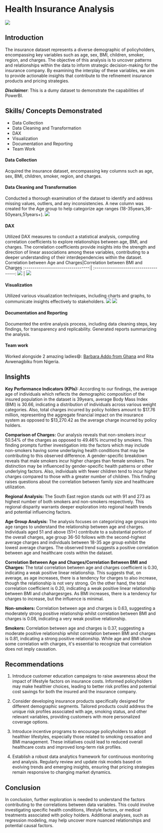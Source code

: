 # Health Insurance Analysis

![](uzsvwe8q.png)

## Introduction
The insurance dataset represents a diverse demographic of policyholders, encompassing key variables such as age, sex, BMI, children, smoker, region, and charges. The objective of this analysis is to uncover patterns and relationships within the data to inform strategic decision-making for the insurance company. By examining the interplay of these variables, we aim to provide actionable insights that contribute to the refinement insurance products and pricing strategies.

**_Disclaimer_**: This is a dumy dataset to demonstrate the capabilities of PowerBI.

## Skills/ Concepts Demonstrated
- Data Collection
- Data Cleaning and Transformation
- DAX
- Visualization
- Documentation and Reporting
- Team Work

#### Data Collection
  Acquired the insurance dataset, encompassing key columns such as age, sex, BMI, children, smoker, region, and charges.
#### Data Cleaning and Transformation
Conducted a thorough examination of the dataset to identify and address missing values, outliers, and any inconsistencies. A new column was created for the Age group to help categorize age ranges (18-35years,36-50years,51years+).
![](data_cleaning.png)
#### DAX
Utilized DAX measures to conduct a statistical analysis, computing correlation coefficients to explore relationships between age, BMI, and charges. The correlation coefficients provide insights into the strength and direction of linear associations among these variables, contributing to a deeper understanding of their interdependencies within the dataset.
Correlation between Age and Charges|Correlation between BMI and Charges
:---------------------------------:| :-------------------------------------:
![](dax_1.png)                     |   ![](dax_2.png)
#### Visualization
Utilized various visualization techniques, including charts and graphs, to communicate insights effectively to stakeholders.
![](report_1.PNG)
![](report_2.PNG)
#### Documentation and Reporting
Documented the entire analysis process, including data cleaning steps, key findings, for transparency and replicability. Generated reports summarizing the analysis.
#### Team work
Worked alongside 2 amazing ladies😄: [Barbara Addo from Ghana](https://github.com/nanaakuaobota) and Rita Avwenagbiku from Nigeria.
## Insights
**Key Performance Indicators (KPIs):** According to our findings, the average age of individuals which reflects the demographic composition of the insured population in the dataset is 39years, average Body Mass Index (BMI) is 30.66, indicating a distribution of individuals across various weight categories. Also, total charges incurred by policy holders amount to $17.76 million, representing the aggregate financial impact on the insurance system as opposed to $13,270.42 as the average charge incurred by policy holders. 

**Comparison of Charges:** Our analysis reveals that non-smokers incur 50.54% of the charges as opposed to 49.46% incurred by smokers. This finding prompts further investigation into the factors which may include non-smokers having some underlaying health conditions that may be contributing to this observed difference. A gender-specific breakdown reveals that male smokers incur higher charges than female smokers. The distinction may be influenced by gender-specific health patterns or other underlying factors. Also, individuals with fewer children tend to incur higher charges compared to those with a greater number of children. This finding raises questions about the correlation between family size and healthcare utilization.

**Regional Analysis:** The South East region stands out with 91 and 273 as highest number of both smokers and non-smokers respectively. This regional disparity warrants deeper exploration into regional health trends and potential influencing factors.

**Age Group Analysis:** The analysis focuses on categorizing age groups into age ranges to understand the relationship between age and charges. Individuals aged 51 and above (51+) contribute to a substantial portion of the overall charges, age group 36-50 follows with the second-highest average charges and individuals between 18-35 age group exhibit the lowest average charges. The observed trend suggests a positive correlation between age and healthcare costs within the dataset.

**Correlation Between Age and Charges/Correlation Between BMI and Charges:** The total correlation between age and charges coefficient is 0.30, indicating a weak positive linear relationship. This suggests that, on average, as age increases, there is a tendency for charges to also increase, though the relationship is not very strong. On the other hand, the total correlation coefficient is 0.20, indicating a weak positive linear relationship between BMI and chahargesrges. As BMI increases, there is a tendency for charges to increase, but the influence is minimal.

**Non-smokers:** Correlation between age and charges is 0.63, suggesting a moderately strong positive relationship whilst correlation between BMI and charges is 0.08, indicating a very weak positive relationship.

**Smokers:** Correlation between age and charges is 0.37, suggesting a moderate positive relationship whilst correlation between BMI and charges is 0.81, indicating a strong positive relationship. While age and BMI show some correlation with charges, it's essential to recognize that correlation does not imply causation.

## Recommendations
1. Introduce customer education campaigns to raise awareness about the impact of lifestyle factors on insurance costs. Informed policyholders may make healthier choices, leading to better risk profiles and potential cost savings for both the insured and the insurance company.

2. Consider developing insurance products specifically designed for different demographic segments. Tailored products could address the unique risk profiles associated with age, smoking status, and other relevant variables, providing customers with more personalized coverage options.

3. Introduce incentive programs to encourage policyholders to adopt healthier lifestyles, especially those related to smoking cessation and BMI management. These initiatives could lead to reduced overall healthcare costs and improved long-term risk profiles.

4. Establish a robust data analytics framework for continuous monitoring and analysis. Regularly review and update risk models based on evolving trends and emerging insights, ensuring that pricing strategies remain responsive to changing market dynamics.

## Conclusion
In conclusion, further exploration is needed to understand the factors contributing to the correlations between data variables. This could involve investigating specific health conditions, lifestyle factors, or medical treatments associated with policy holders.
Additional analyses, such as regression modeling, may help uncover more nuanced relationships and potential causal factors.
